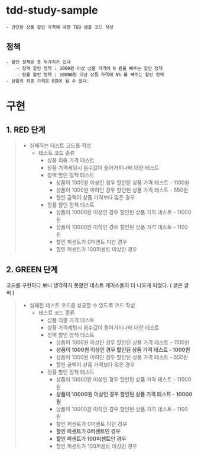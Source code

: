 # tdd-study-sample

    - 간단한 상품 할인 가격에 대한 TDD 샘플 코드 작성

## 정책

    - 할인 정책은 총 두가지가 있다
        - 정액 할인 정책 : 1000원 이상 상품 가격에 N 원을 빼주는 할인 정책
        - 정률 할인 정책 : 10000원 이상 상품 가격에 N% 를 빼주는 할인 정책
    - 상품의 최종 가격은 0원이 될 수 없다.


# 구현

## 1. RED 단계 

>   - 실패하는 테스트 코드를 작성
>       - 테스트 코드 종류 
>           - 상품 최종 가격 테스트
>           - 상품 가격세팅시 음수값이 들어가지나에 대한 테스트
>           - 정액 할인 정책 테스트
>               - 상품이 1000원 이상인 경우 할인된 상품 가격 테스트 - 1100원
>               - 상품이 1000원 이하인 경우 할인된 상품 가격 테스트 - 550원
>               - 할인 금액이 상품 가격보다 많은 경우
>           - 정률 할인 정책 테스트
>               - 상품이 10000원 이상인 경우 할인된 상품 가격 테스트 - 11000원
>               - 상품이 10000원 이하인 경우 할인된 상품 가격 테스트 - 1100원
>               - 할인 퍼센트가 0퍼센트 미만 경우
>               - 할인 퍼센트가 100퍼센트 이상인 경우





## 2. GREEN 단계

코드를 구현하다 보니 생각하지 못했던 테스트 케이스들이 더 나오게 되었다. ( 굵은 글씨 )



>   - 실패한 테스트 코드를 성공할 수 있도록 코드 작성
>		- 테스트 코드 종류 
>			- 상품 최종 가격 테스트
>			- 상품 가격세팅시 음수값이 들어가지나에 대한 테스트
>			- 정액 할인 정책 테스트
>				- 상품이 1000원 이상인 경우 할인된 상품 가격 테스트 - 1100원
>				- **상품이 1000원 이상인 경우 할인된 상품 가격 테스트 - 1000원**
>				- 상품이 1000원 이하인 경우 할인된 상품 가격 테스트 - 550원
>				- 할인 금액이 상품 가격보다 많은 경우
>			- 정률 할인 정책 테스트
>				- 상품이 10000원 이상인 경우 할인된 상품 가격 테스트 - 11000원
>				- **상품이 10000원 이상인 경우 할인된 상품 가격 테스트 - 10000원**
>				- 상품이 10000원 이하인 경우 할인된 상품 가격 테스트 - 1100원
>				- 할인 퍼센트가 0퍼센트 미만 경우
>				- **할인 퍼센트가 0퍼센트인 경우**
>				- **할인 퍼센트가 100퍼센트인 경우**
>				- 할인 퍼센트가 100퍼센트 이상인 경우





